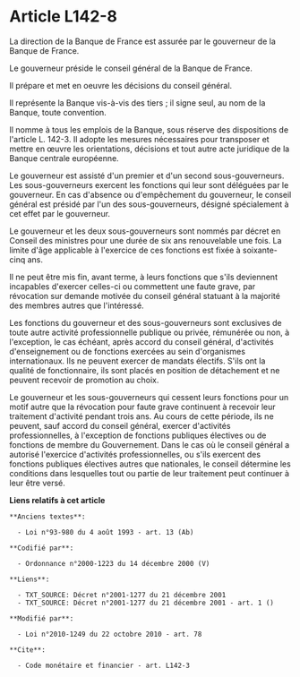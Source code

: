 # Article L142-8

La direction de la Banque de France est assurée par le gouverneur de la Banque de France.

Le gouverneur préside le conseil général de la Banque de France.

Il prépare et met en oeuvre les décisions du conseil général.

Il représente la Banque vis-à-vis des tiers ; il signe seul, au nom de la Banque, toute convention.

Il nomme à tous les emplois de la Banque, sous réserve des dispositions de l'article L. 142-3. Il adopte les mesures
nécessaires pour  transposer et mettre en œuvre les orientations, décisions et tout autre acte juridique de la Banque
centrale européenne.

Le gouverneur est assisté d'un premier et d'un second sous-gouverneurs. Les sous-gouverneurs exercent les fonctions qui leur
sont déléguées par le gouverneur. En cas d'absence ou d'empêchement du gouverneur, le conseil général est présidé par l'un
des sous-gouverneurs, désigné spécialement à cet effet par le gouverneur.

Le gouverneur et les deux sous-gouverneurs sont nommés par décret en Conseil des ministres pour une durée de six ans
renouvelable une fois. La limite d'âge applicable à l'exercice de ces fonctions est fixée à soixante-cinq ans.

Il ne peut être mis fin, avant terme, à leurs fonctions que s'ils deviennent incapables d'exercer celles-ci ou commettent une
faute grave, par révocation sur demande motivée du conseil général statuant à la majorité des membres autres que l'intéressé.

Les fonctions du gouverneur et des sous-gouverneurs sont exclusives de toute autre activité professionnelle publique ou
privée, rémunérée ou non, à l'exception, le cas échéant, après accord du conseil général, d'activités d'enseignement ou de
fonctions exercées au sein d'organismes internationaux. Ils ne peuvent exercer de mandats électifs. S'ils ont la qualité de
fonctionnaire, ils sont placés en position de détachement et ne peuvent recevoir de promotion au choix.

Le gouverneur et les sous-gouverneurs qui cessent leurs fonctions pour un motif autre que la révocation pour faute grave
continuent à recevoir leur traitement d'activité pendant trois ans. Au cours de cette période, ils ne peuvent, sauf accord du
conseil général, exercer d'activités professionnelles, à l'exception de fonctions publiques électives ou de fonctions de
membre du Gouvernement. Dans le cas où le conseil général a autorisé l'exercice d'activités professionnelles, ou s'ils
exercent des fonctions publiques électives autres que nationales, le conseil détermine les conditions dans lesquelles tout ou
partie de leur traitement peut continuer à leur être versé.

**Liens relatifs à cet article**

	**Anciens textes**:

	  - Loi n°93-980 du 4 août 1993 - art. 13 (Ab)

	**Codifié par**:

	  - Ordonnance n°2000-1223 du 14 décembre 2000 (V)

	**Liens**:

	  - TXT_SOURCE: Décret n°2001-1277 du 21 décembre 2001
	  - TXT_SOURCE: Décret n°2001-1277 du 21 décembre 2001 - art. 1 ()

	**Modifié par**:

	  - Loi n°2010-1249 du 22 octobre 2010 - art. 78

	**Cite**:

	  - Code monétaire et financier - art. L142-3

